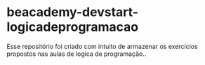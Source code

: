 # beacademy-devstart-logicadeprogramacao
Esse repositório foi criado com intuito de armazenar os exercícios propostos nas aulas de logica de programação..
